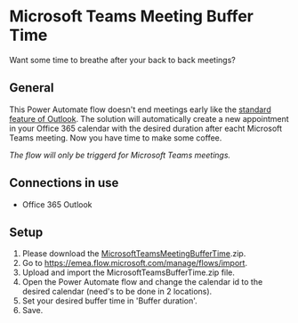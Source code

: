 # Microsoft Teams Meeting Buffer Time
Want some time to breathe after your back to back meetings?

## General
This Power Automate flow doesn't end meetings early like the [standard feature of Outlook](https://support.microsoft.com/en-us/office/schedule-a-meeting-with-other-people-5c9877bc-ab91-4a7c-99fb-b0b68d7ea94f). The solution will automatically create a new appointment in your Office 365 calendar with the desired duration after eacht Microsoft Teams meeting.
Now you have time to make some coffee.

_The flow will only be triggerd for Microsoft Teams meetings._

## Connections in use
* Office 365 Outlook

## Setup
1. Please download the [MicrosoftTeamsMeetingBufferTime](https://github.com/MrAutomate33/MicrosoftTeamsMeetingBufferTime/raw/main/MicrosoftTeamsMeetingBufferTime.zip).zip.
2. Go to https://emea.flow.microsoft.com/manage/flows/import.
3. Upload and import the MicrosoftTeamsBufferTime.zip file.
4. Open the Power Automate flow and change the calendar id to the desired calendar (need's to be done in 2 locations).
5. Set your desired buffer time in 'Buffer duration'.
6. Save.
